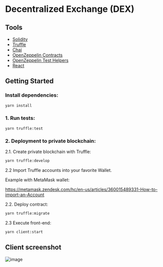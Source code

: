 # Decentralized Exchange (DEX)

## Tools

- [Solidity](https://docs.soliditylang.org/en/v0.8.6/)
- [Truffle](https://www.trufflesuite.com/truffle)
- [Chai](https://www.chaijs.com/)
- [OpenZeppelin Contracts](https://github.com/OpenZeppelin/openzeppelin-contracts)
- [OpenZeppelin Test Helpers](https://docs.openzeppelin.com/test-helpers/0.5/)
- [React](https://reactjs.org/)

## Getting Started

### Install dependencies:

```sh
yarn install
```

### 1. Run tests:

```
yarn truffle:test
```
### 2. Deployment to private blockchain:

2.1. Create private blockchain with Truffle: 
```sh
yarn truffle:develop
```

2.2 Import Truffle accounts into your favorite Wallet.

Example with MetaMask wallet: 

https://metamask.zendesk.com/hc/en-us/articles/360015489331-How-to-import-an-Account

2.2. Deploy contract:
```sh
yarn truffle:migrate
```

2.3 Execute front-end:
```sh
yarn client:start
```

## Client screenshot
![image](https://user-images.githubusercontent.com/26256775/127886794-93683156-8686-4cad-b420-80337d44f586.png)
